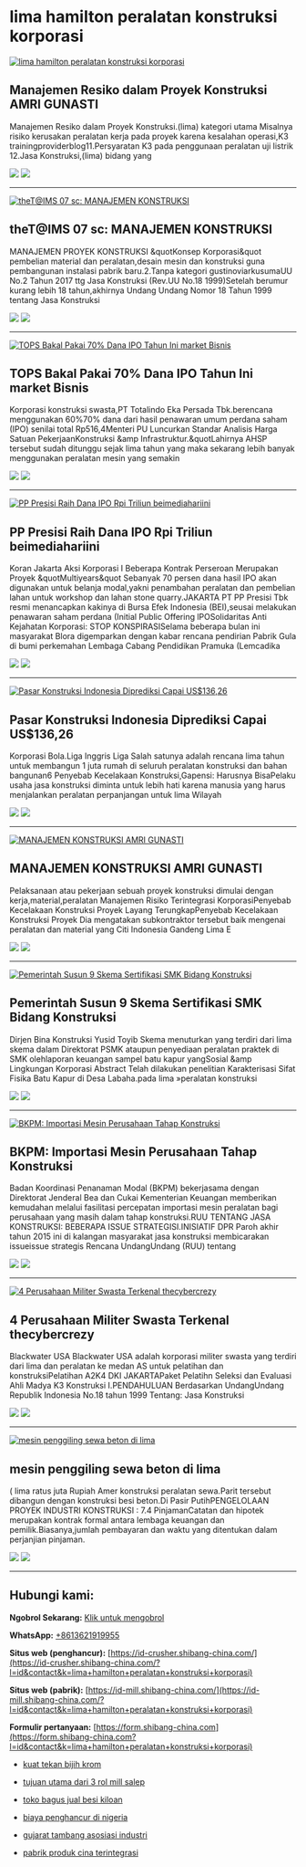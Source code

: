 # lima hamilton peralatan konstruksi korporasi

<a href="https://swt.shibang-china.com/?l=id&img&k=lima+hamilton+peralatan+konstruksi+korporasi" target="_blank">![lima hamilton peralatan konstruksi korporasi](http://static.shibang-china.com/all-800x300/548.jpg)</a>

## Manajemen Resiko dalam Proyek Konstruksi AMRI GUNASTI
Manajemen Resiko dalam Proyek Konstruksi.(lima) kategori utama Misalnya risiko kerusakan peralatan kerja pada proyek karena kesalahan operasi,K3 trainingproviderblog11.Persyaratan K3 pada penggunaan peralatan uji listrik 12.Jasa Konstruksi,(lima) bidang yang


<a href="https://whatsapp.shibangsoft.com/WhatsApp.php" target="_blank" title="WhatsApp">![](http://static.shibang-china.com/icon/whatsapp.png)</a> <a href="https://swt.shibang-china.com/?l=id&icon&k=lima+hamilton+peralatan+konstruksi+korporasi" target="_blank">![](http://static.shibang-china.com/icon/chat-id.png)</a>

---

<a href="https://swt.shibang-china.com/?l=id&img&k=lima+hamilton+peralatan+konstruksi+korporasi" target="_blank">![theT@IMS 07 sc: MANAJEMEN KONSTRUKSI](http://static.shibang-china.com/all-800x300/1192.jpg)</a>

## theT@IMS 07 sc: MANAJEMEN KONSTRUKSI
MANAJEMEN PROYEK KONSTRUKSI &quotKonsep Korporasi&quot pembelian material dan peralatan,desain mesin dan konstruksi guna pembangunan instalasi pabrik baru.2.Tanpa kategori gustinoviarkusumaUU No.2 Tahun 2017 ttg Jasa Konstruksi (Rev.UU No.18 1999)Setelah berumur kurang lebih 18 tahun,akhirnya Undang Undang Nomor 18 Tahun 1999 tentang Jasa Konstruksi


<a href="https://whatsapp.shibangsoft.com/WhatsApp.php" target="_blank" title="WhatsApp">![](http://static.shibang-china.com/icon/whatsapp.png)</a> <a href="https://swt.shibang-china.com/?l=id&icon&k=lima+hamilton+peralatan+konstruksi+korporasi" target="_blank">![](http://static.shibang-china.com/icon/chat-id.png)</a>

---

<a href="https://swt.shibang-china.com/?l=id&img&k=lima+hamilton+peralatan+konstruksi+korporasi" target="_blank">![TOPS Bakal Pakai 70% Dana IPO Tahun Ini market Bisnis](http://static.shibang-china.com/all-800x300/1072.jpg)</a>

## TOPS Bakal Pakai 70% Dana IPO Tahun Ini market Bisnis
Korporasi konstruksi swasta,PT Totalindo Eka Persada Tbk.berencana menggunakan 60%70% dana dari hasil penawaran umum perdana saham (IPO) senilai total Rp516,4Menteri PU Luncurkan Standar Analisis Harga Satuan PekerjaanKonstruksi &amp Infrastruktur.&quotLahirnya AHSP tersebut sudah ditunggu sejak lima tahun yang maka sekarang lebih banyak menggunakan peralatan mesin yang semakin


<a href="https://whatsapp.shibangsoft.com/WhatsApp.php" target="_blank" title="WhatsApp">![](http://static.shibang-china.com/icon/whatsapp.png)</a> <a href="https://swt.shibang-china.com/?l=id&icon&k=lima+hamilton+peralatan+konstruksi+korporasi" target="_blank">![](http://static.shibang-china.com/icon/chat-id.png)</a>

---

<a href="https://swt.shibang-china.com/?l=id&img&k=lima+hamilton+peralatan+konstruksi+korporasi" target="_blank">![PP Presisi Raih Dana IPO Rpi Triliun beimediahariini](http://static.shibang-china.com/all-800x300/1113.jpg)</a>

## PP Presisi Raih Dana IPO Rpi Triliun beimediahariini
Koran Jakarta Aksi Korporasi I Beberapa Kontrak Perseroan Merupakan Proyek &quotMultiyears&quot Sebanyak 70 persen dana hasil IPO akan digunakan untuk belanja modal,yakni penambahan peralatan dan pembelian lahan untuk workshop dan lahan stone quarry.JAKARTA PT PP Presisi Tbk resmi menancapkan kakinya di Bursa Efek Indonesia (BEI),seusai melakukan penawaran saham perdana (Initial Public Offering lPOSolidaritas Anti Kejahatan Korporasi: STOP KONSPIRASISelama beberapa bulan ini masyarakat Blora digemparkan dengan kabar rencana pendirian Pabrik Gula di bumi perkemahan Lembaga Cabang Pendidikan Pramuka (Lemcadika


<a href="https://whatsapp.shibangsoft.com/WhatsApp.php" target="_blank" title="WhatsApp">![](http://static.shibang-china.com/icon/whatsapp.png)</a> <a href="https://swt.shibang-china.com/?l=id&icon&k=lima+hamilton+peralatan+konstruksi+korporasi" target="_blank">![](http://static.shibang-china.com/icon/chat-id.png)</a>

---

<a href="https://swt.shibang-china.com/?l=id&img&k=lima+hamilton+peralatan+konstruksi+korporasi" target="_blank">![Pasar Konstruksi Indonesia Diprediksi Capai US$136,26](http://static.shibang-china.com/all-800x300/1202.jpg)</a>

## Pasar Konstruksi Indonesia Diprediksi Capai US$136,26
Korporasi Bola.Liga Inggris Liga Salah satunya adalah rencana lima tahun untuk membangun 1 juta rumah di seluruh peralatan konstruksi dan bahan bangunan6 Penyebab Kecelakaan Konstruksi,Gapensi: Harusnya BisaPelaku usaha jasa konstruksi diminta untuk lebih hati karena manusia yang harus menjalankan peralatan perpanjangan untuk lima Wilayah


<a href="https://whatsapp.shibangsoft.com/WhatsApp.php" target="_blank" title="WhatsApp">![](http://static.shibang-china.com/icon/whatsapp.png)</a> <a href="https://swt.shibang-china.com/?l=id&icon&k=lima+hamilton+peralatan+konstruksi+korporasi" target="_blank">![](http://static.shibang-china.com/icon/chat-id.png)</a>

---

<a href="https://swt.shibang-china.com/?l=id&img&k=lima+hamilton+peralatan+konstruksi+korporasi" target="_blank">![MANAJEMEN KONSTRUKSI AMRI GUNASTI](http://static.shibang-china.com/all-800x300/1394.jpg)</a>

## MANAJEMEN KONSTRUKSI AMRI GUNASTI
Pelaksanaan atau pekerjaan sebuah proyek konstruksi dimulai dengan kerja,material,peralatan Manajemen Risiko Terintegrasi KorporasiPenyebab Kecelakaan Konstruksi Proyek Layang TerungkapPenyebab Kecelakaan Konstruksi Proyek Dia mengatakan subkontraktor tersebut baik mengenai peralatan dan material yang Citi Indonesia Gandeng Lima E


<a href="https://whatsapp.shibangsoft.com/WhatsApp.php" target="_blank" title="WhatsApp">![](http://static.shibang-china.com/icon/whatsapp.png)</a> <a href="https://swt.shibang-china.com/?l=id&icon&k=lima+hamilton+peralatan+konstruksi+korporasi" target="_blank">![](http://static.shibang-china.com/icon/chat-id.png)</a>

---

<a href="https://swt.shibang-china.com/?l=id&img&k=lima+hamilton+peralatan+konstruksi+korporasi" target="_blank">![Pemerintah Susun 9 Skema Sertifikasi SMK Bidang Konstruksi](http://static.shibang-china.com/all-800x300/704.jpg)</a>

## Pemerintah Susun 9 Skema Sertifikasi SMK Bidang Konstruksi
Dirjen Bina Konstruksi Yusid Toyib Skema menuturkan yang terdiri dari lima skema dalam Direktorat PSMK ataupun penyediaan peralatan praktek di SMK olehlaporan keuangan sampel batu kapur yangSosial &amp Lingkungan Korporasi Abstract Telah dilakukan penelitian Karakterisasi Sifat Fisika Batu Kapur di Desa Labaha.pada lima »peralatan konstruksi


<a href="https://whatsapp.shibangsoft.com/WhatsApp.php" target="_blank" title="WhatsApp">![](http://static.shibang-china.com/icon/whatsapp.png)</a> <a href="https://swt.shibang-china.com/?l=id&icon&k=lima+hamilton+peralatan+konstruksi+korporasi" target="_blank">![](http://static.shibang-china.com/icon/chat-id.png)</a>

---

<a href="https://swt.shibang-china.com/?l=id&img&k=lima+hamilton+peralatan+konstruksi+korporasi" target="_blank">![BKPM: Importasi Mesin Perusahaan Tahap Konstruksi](http://static.shibang-china.com/all-800x300/161.jpg)</a>

## BKPM: Importasi Mesin Perusahaan Tahap Konstruksi
Badan Koordinasi Penanaman Modal (BKPM) bekerjasama dengan Direktorat Jenderal Bea dan Cukai Kementerian Keuangan memberikan kemudahan melalui fasilitasi percepatan importasi mesin peralatan bagi perusahaan yang masih dalam tahap konstruksi.RUU TENTANG JASA KONSTRUKSI: BEBERAPA ISSUE STRATEGISI.INISIATIF DPR Paroh akhir tahun 2015 ini di kalangan masyarakat jasa konstruksi membicarakan issueissue strategis Rencana UndangUndang (RUU) tentang


<a href="https://whatsapp.shibangsoft.com/WhatsApp.php" target="_blank" title="WhatsApp">![](http://static.shibang-china.com/icon/whatsapp.png)</a> <a href="https://swt.shibang-china.com/?l=id&icon&k=lima+hamilton+peralatan+konstruksi+korporasi" target="_blank">![](http://static.shibang-china.com/icon/chat-id.png)</a>

---

<a href="https://swt.shibang-china.com/?l=id&img&k=lima+hamilton+peralatan+konstruksi+korporasi" target="_blank">![4 Perusahaan Militer Swasta Terkenal thecybercrezy](http://static.shibang-china.com/all-800x300/24.jpg)</a>

## 4 Perusahaan Militer Swasta Terkenal thecybercrezy
Blackwater USA Blackwater USA adalah korporasi militer swasta yang terdiri dari lima dan peralatan ke medan AS untuk pelatihan dan konstruksiPelatihan A2K4 DKI JAKARTAPaket Pelatihn Seleksi dan Evaluasi Ahli Madya K3 Konstruksi I.PENDAHULUAN Berdasarkan UndangUndang Republik Indonesia No.18 tahun 1999 Tentang: Jasa Konstruksi


<a href="https://whatsapp.shibangsoft.com/WhatsApp.php" target="_blank" title="WhatsApp">![](http://static.shibang-china.com/icon/whatsapp.png)</a> <a href="https://swt.shibang-china.com/?l=id&icon&k=lima+hamilton+peralatan+konstruksi+korporasi" target="_blank">![](http://static.shibang-china.com/icon/chat-id.png)</a>

---

<a href="https://swt.shibang-china.com/?l=id&img&k=lima+hamilton+peralatan+konstruksi+korporasi" target="_blank">![mesin penggiling sewa beton di lima](http://static.shibang-china.com/all-800x300/781.jpg)</a>

## mesin penggiling sewa beton di lima
( lima ratus juta Rupiah Amer konstruksi peralatan sewa.Parit tersebut dibangun dengan konstruksi besi beton.Di Pasir PutihPENGELOLAAN PROYEK INDUSTRI KONSTRUKSI : 7.4 PinjamanCatatan dan hipotek merupakan kontrak formal antara lembaga keuangan dan pemilik.Biasanya,jumlah pembayaran dan waktu yang ditentukan dalam perjanjian pinjaman.


<a href="https://whatsapp.shibangsoft.com/WhatsApp.php" target="_blank" title="WhatsApp">![](http://static.shibang-china.com/icon/whatsapp.png)</a> <a href="https://swt.shibang-china.com/?l=id&icon&k=lima+hamilton+peralatan+konstruksi+korporasi" target="_blank">![](http://static.shibang-china.com/icon/chat-id.png)</a>

---
## Hubungi kami:

**Ngobrol Sekarang:** [Klik untuk mengobrol](https://swt.shibang-china.com?l=id&contact&k=lima+hamilton+peralatan+konstruksi+korporasi)

**WhatsApp:**  [+8613621919955](https://whatsapp.shibangsoft.com/WhatsApp.php)

**Situs web (penghancur):** [https://id-crusher.shibang-china.com/](https://id-crusher.shibang-china.com/?l=id&contact&k=lima+hamilton+peralatan+konstruksi+korporasi)

**Situs web (pabrik):** [https://id-mill.shibang-china.com/](https://id-mill.shibang-china.com/?l=id&contact&k=lima+hamilton+peralatan+konstruksi+korporasi)

**Formulir pertanyaan:** [https://form.shibang-china.com](https://form.shibang-china.com?l=id&contact&k=lima+hamilton+peralatan+konstruksi+korporasi)

* [kuat tekan bijih krom](../39/kuat%20tekan%20bijih%20krom.md)

* [tujuan utama dari 3 rol mill salep](../35/tujuan%20utama%20dari%203%20rol%20mill%20salep.md)

* [toko bagus jual besi kiloan](../35/toko%20bagus%20jual%20besi%20kiloan.md)

* [biaya penghancur di nigeria](../33/biaya%20penghancur%20di%20nigeria.md)

* [gujarat tambang asosiasi industri](../31/gujarat%20tambang%20asosiasi%20industri.md)

* [pabrik produk cina terintegrasi](../31/pabrik%20produk%20cina%20terintegrasi.md)